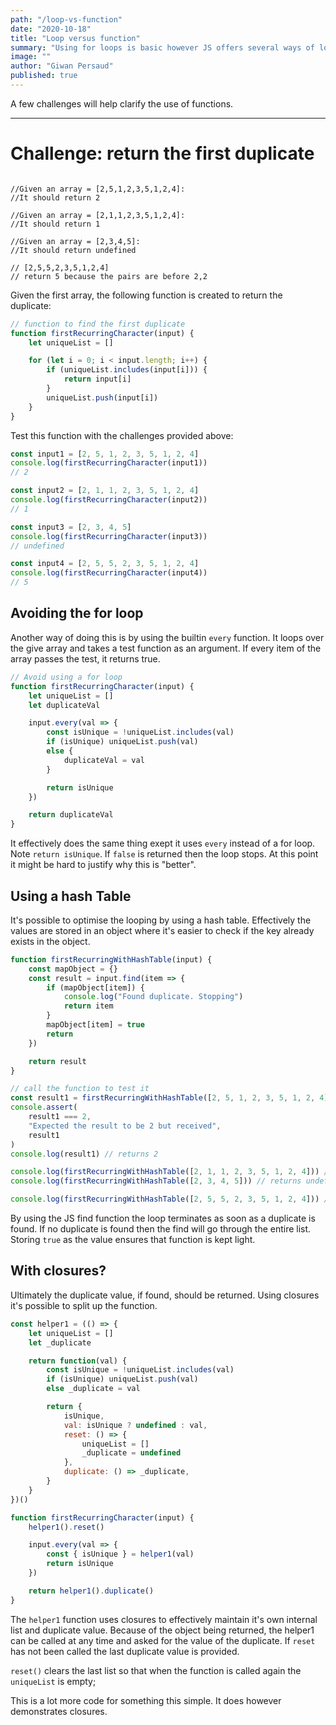 ```yaml
---
path: "/loop-vs-function"
date: "2020-10-18"
title: "Loop versus function"
summary: "Using for loops is basic however JS offers several ways of looping with functions."
image: ""
author: "Giwan Persaud"
published: true
---
```


A few challenges will help clarify the use of functions.

---

# Challenge: return the first duplicate

```

//Given an array = [2,5,1,2,3,5,1,2,4]:
//It should return 2

//Given an array = [2,1,1,2,3,5,1,2,4]:
//It should return 1

//Given an array = [2,3,4,5]:
//It should return undefined

// [2,5,5,2,3,5,1,2,4]
// return 5 because the pairs are before 2,2

```

Given the first array, the following function is created to return the duplicate:

```javascript
// function to find the first duplicate
function firstRecurringCharacter(input) {
    let uniqueList = []

    for (let i = 0; i < input.length; i++) {
        if (uniqueList.includes(input[i])) {
            return input[i]
        }
        uniqueList.push(input[i])
    }
}
```

Test this function with the challenges provided above:

```javascript
const input1 = [2, 5, 1, 2, 3, 5, 1, 2, 4]
console.log(firstRecurringCharacter(input1))
// 2

const input2 = [2, 1, 1, 2, 3, 5, 1, 2, 4]
console.log(firstRecurringCharacter(input2))
// 1

const input3 = [2, 3, 4, 5]
console.log(firstRecurringCharacter(input3))
// undefined

const input4 = [2, 5, 5, 2, 3, 5, 1, 2, 4]
console.log(firstRecurringCharacter(input4))
// 5
```

## Avoiding the for loop

Another way of doing this is by using the builtin `every` function. It loops over the give array and takes a test function as an argument. If every item of the array passes the test, it returns true.

```javascript
// Avoid using a for loop
function firstRecurringCharacter(input) {
    let uniqueList = []
    let duplicateVal

    input.every(val => {
        const isUnique = !uniqueList.includes(val)
        if (isUnique) uniqueList.push(val)
        else {
            duplicateVal = val
        }

        return isUnique
    })

    return duplicateVal
}
```

It effectively does the same thing exept it uses `every` instead of a for loop. Note `return isUnique`. If `false` is returned then the loop stops.
At this point it might be hard to justify why this is "better".

## Using a hash Table

It's possible to optimise the looping by using a hash table. Effectively the values are stored in an object where it's easier to check if the key already exists in the object.

```javascript
function firstRecurringWithHashTable(input) {
    const mapObject = {}
    const result = input.find(item => {
        if (mapObject[item]) {
            console.log("Found duplicate. Stopping")
            return item
        }
        mapObject[item] = true
        return
    })

    return result
}

// call the function to test it
const result1 = firstRecurringWithHashTable([2, 5, 1, 2, 3, 5, 1, 2, 4])
console.assert(
    result1 === 2,
    "Expected the result to be 2 but received",
    result1
)
console.log(result1) // returns 2

console.log(firstRecurringWithHashTable([2, 1, 1, 2, 3, 5, 1, 2, 4])) // returns 1
console.log(firstRecurringWithHashTable([2, 3, 4, 5])) // returns undefined

console.log(firstRecurringWithHashTable([2, 5, 5, 2, 3, 5, 1, 2, 4])) // returns 5
```

By using the JS find function the loop terminates as soon as a duplicate is found. If no duplicate is found then the find will go through the entire list.
Storing `true` as the value ensures that function is kept light.

## With closures?

Ultimately the duplicate value, if found, should be returned. Using closures it's possible to split up the function.

```javascript
const helper1 = (() => {
    let uniqueList = []
    let _duplicate

    return function(val) {
        const isUnique = !uniqueList.includes(val)
        if (isUnique) uniqueList.push(val)
        else _duplicate = val

        return {
            isUnique,
            val: isUnique ? undefined : val,
            reset: () => {
                uniqueList = []
                _duplicate = undefined
            },
            duplicate: () => _duplicate,
        }
    }
})()

function firstRecurringCharacter(input) {
    helper1().reset()

    input.every(val => {
        const { isUnique } = helper1(val)
        return isUnique
    })

    return helper1().duplicate()
}
```

The `helper1` function uses closures to effectively maintain it's own internal list and duplicate value. Because of the object being returned, the helper1 can be called at any time and asked for the value of the duplicate. If `reset` has not been called the last duplicate value is provided.

`reset()` clears the last list so that when the function is called again the `uniqueList` is empty;

This is a lot more code for something this simple. It does however demonstrates closures.
